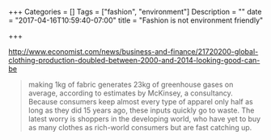 +++
Categories = []
Tags = ["fashion", "environment"]
Description = ""
date = "2017-04-16T10:59:40-07:00"
title = "Fashion is not environment friendly"

+++


http://www.economist.com/news/business-and-finance/21720200-global-clothing-production-doubled-between-2000-and-2014-looking-good-can-be

> making 1kg of fabric generates 23kg of greenhouse gases on average, according
> to estimates by McKinsey, a consultancy. Because consumers keep almost every
> type of apparel only half as long as they did 15 years ago, these inputs
> quickly go to waste. The latest worry is shoppers in the developing world,
> who have yet to buy as many clothes as rich-world consumers but are fast
> catching up.
